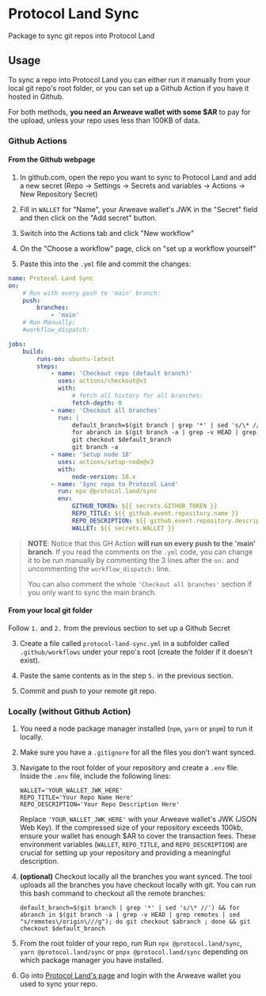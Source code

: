 # Protocol Land Sync

Package to sync git repos into Protocol Land

## Usage

To sync a repo into Protocol Land you can either run it manually from your local git repo's root folder, or you can set up a Github Action if you have it hosted in Github.

For both methods, **you need an Arweave wallet with some $AR** to pay for the upload, unless your repo uses less than 100KB of data.

### Github Actions

#### From the Github webpage

1. In github.com, open the repo you want to sync to Protocol Land and add a new secret
   (Repo -> Settings -> Secrets and variables -> Actions -> New Repository Secret)

2. Fill in `WALLET` for "Name", your Arweave wallet's JWK in the "Secret" field and then click on the "Add secret" button.

3. Switch into the Actions tab and click "New workflow"

4. On the "Choose a workflow" page, click on "set up a workflow yourself"

5. Paste this into the `.yml` file and commit the changes:

```yaml
name: Protocol Land Sync
on:
    # Run with every push to 'main' branch:
    push:
        branches:
            - 'main'
    # Run Manually:
    #workflow_dispatch:

jobs:
    build:
        runs-on: ubuntu-latest
        steps:
            - name: 'Checkout repo (default branch)'
              uses: actions/checkout@v3
              with:
                  # fetch all history for all branches:
                  fetch-depth: 0
            - name: 'Checkout all branches'
              run: |
                  default_branch=$(git branch | grep '*' | sed 's/\* //')
                  for abranch in $(git branch -a | grep -v HEAD | grep remotes | sed "s/remotes\/origin\///g"); do git checkout $abranch ; done
                  git checkout $default_branch
                  git branch -a
            - name: 'Setup node 18'
              uses: actions/setup-node@v3
              with:
                  node-version: 18.x
            - name: 'Sync repo to Protocol Land'
              run: npx @protocol.land/sync
              env:
                  GITHUB_TOKEN: ${{ secrets.GITHUB_TOKEN }}
                  REPO_TITLE: ${{ github.event.repository.name }}
                  REPO_DESCRIPTION: ${{ github.event.repository.description }}
                  WALLET: ${{ secrets.WALLET }}
```

> **NOTE**: Notice that this GH Action **will run on every push to the 'main' branch**.
> If you read the comments on the `.yml` code, you can change it to be run manually by commenting the 3 lines after the `on:` and uncommenting the `workflow_dispatch:` line.
>
> You can also comment the whole `'Checkout all branches'` section if you only want to sync the main branch.

#### From your local git folder

Follow `1.` and `2.` from the previous section to set up a Github Secret

3. Create a file called `protocol-land-sync.yml` in a subfolder called `.github/workflows` under your repo's root (create the folder if it doesn't exist).

4. Paste the same contents as in the step `5.` in the previous section.

5. Commit and push to your remote git repo.

### Locally (without Github Action)

1. You need a node package manager installed (`npm`, `yarn` or `pnpm`) to run it locally.

2. Make sure you have a `.gitignore` for all the files you don't want synced.

3. Navigate to the root folder of your repository and create a `.env` file.
   Inside the `.env` file, include the following lines:

    ```plaintext
    WALLET='YOUR_WALLET_JWK_HERE'
    REPO_TITLE='Your Repo Name Here'
    REPO_DESCRIPTION='Your Repo Description Here'
    ```

    Replace `'YOUR_WALLET_JWK_HERE'` with your Arweave wallet's JWK (JSON Web Key).
    If the compressed size of your repository exceeds 100kb, ensure your wallet has enough $AR to cover the transaction fees.
    These environment variables (`WALLET`, `REPO_TITLE`, and `REPO_DESCRIPTION`) are crucial for setting up your repository and providing a meaningful description.

4. **(optional)** Checkout locally all the branches you want synced. The tool uploads all the branches you have checkout locally with git.
   You can run this bash command to checkout all the remote branches:

    `default_branch=$(git branch | grep '*' | sed 's/\* //') && for abranch in $(git branch -a | grep -v HEAD | grep remotes | sed "s/remotes\/origin\///g"); do git checkout $abranch ; done && git checkout $default_branch`

5. From the root folder of your repo, run Run `npx @protocol.land/sync`, `yarn @protocol.land/sync` or `pnpx @protocol.land/sync` depending on which package manager you have installed.

6. Go into [Protocol Land's page](https://protocol.land/) and login with the Arweave wallet you used to sync your repo.
